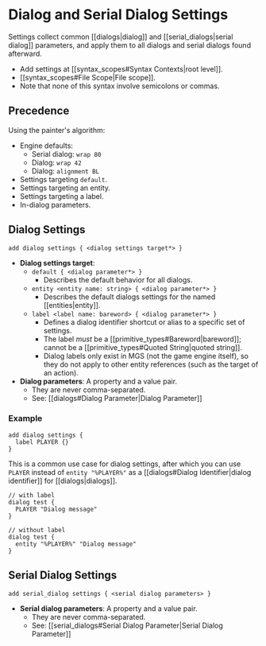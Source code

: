 # Dialog and Serial Dialog Settings

 Settings collect common [[dialogs|dialog]] and [[serial_dialogs|serial dialog]] parameters, and apply them to all dialogs and serial dialogs found afterward.
 
- Add settings at [[syntax_scopes#Syntax Contexts|root level]].
- [[syntax_scopes#File Scope|File scope]].
- Note that none of this syntax involve semicolons or commas.

## Precedence

Using the painter's algorithm:

- Engine defaults:
	- Serial dialog: `wrap 80`
	- Dialog: `wrap 42`
	- Dialog: `alignment BL`
- Settings targeting `default`.
- Settings targeting an entity.
- Settings targeting a label.
- In-dialog parameters.

## Dialog Settings

```
add dialog settings { <dialog settings target*> }
```

- **Dialog settings target**:
	- `default { <dialog parameter*> }`
		- Describes the default behavior for all dialogs.
	- `entity <entity name: string> { <dialog parameter*> }`
		- Describes the default dialogs settings for the named [[entities|entity]].
	- `label <label name: bareword> { <dialog parameter*> }`
		- Defines a dialog identifier shortcut or alias to a specific set of settings.
		- The label *must* be a [[primitive_types#Bareword|bareword]]; cannot be a  [[primitive_types#Quoted String|quoted string]].
		- Dialog labels only exist in MGS (not the game engine itself), so they do not apply to other entity references (such as the target of an action).
- **Dialog parameters**: A property and a value pair.
	- They are never comma-separated.
	- See: [[dialogs#Dialog Parameter|Dialog Parameter]]

### Example

```mgs{2}
add dialog settings {
  label PLAYER {}
}
```

This is a common use case for dialog settings, after which you can use `PLAYER` instead of `entity "%PLAYER%"` as a [[dialogs#Dialog Identifier|dialog identifier]] for [[dialogs|dialogs]].

```mgs{3,8}
// with label
dialog test {
  PLAYER "Dialog message"
}

// without label
dialog test {
  entity "%PLAYER%" "Dialog message"
}
```

## Serial Dialog Settings

```
add serial_dialog settings { <serial dialog parameters> }
```

- **Serial dialog parameters**: A property and a value pair.
	- They are never comma-separated.
	- See: [[serial_dialogs#Serial Dialog Parameter|Serial Dialog Parameter]]
